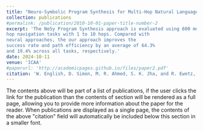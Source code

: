 ```yaml
---
title: "Neuro-Symbolic Program Synthesis for Multi-Hop Natural Language Navigation"
collection: publications
#permalink: /publication/2010-10-01-paper-title-number-2
excerpt: 'The NeSy Program Synthesis approach is evaluated using 600 multi-
hop navigation tasks with 1 to 10 hops. Compared with
neural approaches, the our approach improves the
success rate and path efficiency by an average of 64.3%
and 19.4% across all tasks, respectively.'
date: 2024-10-11
venue: 'ICAA'
#paperurl: 'http://academicpages.github.io/files/paper2.pdf'
citation: 'W. English, D. Simon, M. R. Ahmed, S. K. Jha, and R. Ewetz, “Neuro-Symbolic Program Synthesis for Multi-Hop Natural Language Navigation”, International Conference on Assured Autonomy (ICAA), 2024.'
---
```


The contents above will be part of a list of publications, if the user clicks the link for the publication than the contents of section will be rendered as a full page, allowing you to provide more information about the paper for the reader. When publications are displayed as a single page, the contents of the above "citation" field will automatically be included below this section in a smaller font.
